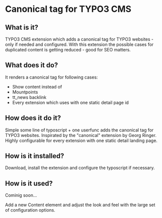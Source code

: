Canonical tag for TYPO3 CMS
=================================================================================================

## What is it?

TYPO3 CMS extension which adds a canonical tag for TYPO3 websites - only if needed and configured. With this extension the possible cases for duplicated content is getting reduced - good for SEO matters.

## What does it do?

It renders a canonical tag for following cases:
* Show content instead of
* Mountpoints
* tt_news backlink
* Every extension which uses with one static detail page id

## How does it do it?

Simple some line of typoscript + one userfunc adds the canonical tag for TYPO3 websites. Inspirated by the "canonical" extension by Georg Ringer. Highly configurable for every extension with one static detail landing page.

## How is it installed?

Download, install the extension and configure the typoscript if necessary.

## How is it used?

Cominig soon...

Add a new Content element and adjust the look and feel with the large set of configuration options.



